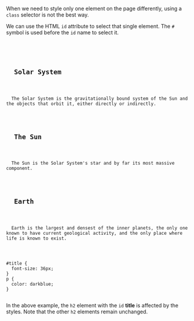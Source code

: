 When we need to style only one element on the page differently,
using a `class` selector is not the best way.

We can use the HTML `id` attribute to select that single element. The `#` symbol is used before the `id` name to select it.

<codeblock language="css" type="lesson">
<code>
<panel language="html">
<h2 id="title">
  Solar System
</h2>
<p>
  The Solar System is the gravitationally bound system of the Sun and the objects that orbit it, either directly or indirectly.
</p>
<h2>
  The Sun
</h2>
<p>
  The Sun is the Solar System's star and by far its most massive component.
</p>
<h2>
  Earth
</h2>
<p>
  Earth is the largest and densest of the inner planets, the only one known to have current geological activity, and the only place where life is known to exist.
</p>
</panel>
<panel language="css">
#title {
  font-size: 36px;
}
p {
  color: darkblue;
}
</panel>
</code>
</codeblock>

In the above example, the `h2` element with the `id` **title** is affected by the styles. Note that the other `h2` elements remain unchanged.